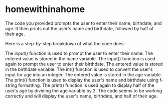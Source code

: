 # homewithinahome
The code you provided prompts the user to enter their name, birthdate, and age. It then prints out the user's name and birthdate, followed by half of their age.

Here is a step-by-step breakdown of what the code does:

The input() function is used to prompt the user to enter their name. The entered value is stored in the name variable.
The input() function is used again to prompt the user to enter their birthdate. The entered value is stored in the birthdate variable.
The int() function is used to convert the user's input for age into an integer. The entered value is stored in the age variable.
The print() function is used to display the user's name and birthdate using f-string formatting.
The print() function is used again to display half of the user's age by dividing the age variable by 2.
The code seems to be working correctly and will display the user's name, birthdate, and half of their age.

